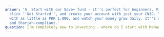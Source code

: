 ```yaml
---
answer: 'A: Start with our Save+ fund - it''s perfect for beginners. Visit mahaana.com,
  click ''Get Started'', and create your account with just your CNIC. You can start
  with as little as PKR 1,000, and watch your money grow daily. It''s simple, stable,
  and Shariah-compliant.'
question: I'm completely new to investing - where do I start with Mahaana?
---
```

